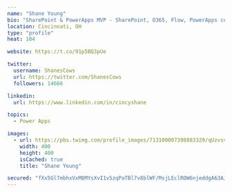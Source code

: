 ```yaml
---
name: "Shane Young"
bio: "SharePoint & PowerApps MVP - SharePoint, O365, Flow, PowerApps consulting? @PowerApps911 | Pure Snark? You found it."
location: Cincinnati, OH
type: "profile"
heat: 104

website: https://t.co/91p5BQ3pUe

twitter:
  username: ShanesCows
  url: https://twitter.com/ShanesCows
  followers: 14666

linkedin:
  url: https://www.linkedin.com/in/cincyshane

topics:
  - Power Apps

images:
  - url: https://pbs.twimg.com/profile_images/713100007398883329/qUzvsvQ3_400x400.jpg
    width: 400
    height: 400
    isCached: true
    title: "Shane Young"

secured: "fXx5Gl7mbhxVxM8MYsXvI1v5zqPaTBl7v8blWF/MsjLEclROW6njeddgA63AJX6qg1otIsfpD2g6jPoUpQg040Q6F3YdyMozqYeJGP874Y79+0AS0vUU/qrFB8yrEirDBqWqgzXKVN53WxxWULp/qSrYKLmEFY9hOjQuqJ+Krt4l81Q8/4+4VElnDvxshfIsHDmfbF7KoUgOIEf8DmhNTpgnNxjlQyGL8vZiDibwp7ZjrXx0azhnAG+q0EQHHBEmogHSy4ZDTiLi+MXJ3WTbB4fVndfKnUC1odxJnTahXhkfKhsNcDhZbjFGKZ8hzWRuT45hF1iPKQ383nxUY0fRgysFoeRJ4u1EY79k2OC8+SGrHp5BVmb+zuStykaqseYFzPnZ8AFafNjDy8CUUwrflXnIKSzjgFLCqYKXGsgReJY=;nG7iOaSRaE7dbB92wa+NLQ=="
---
```


